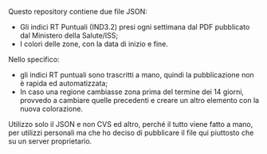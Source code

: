Questo repository contiene due file JSON:
- Gli indici RT Puntuali (IND3.2) presi ogni settimana dal PDF pubblicato dal Ministero della Salute/ISS;
- I colori delle zone, con la data di inizio e fine. 

Nello specifico:
- gli indici RT puntuali sono trascritti a mano, quindi la pubblicazione non è rapida ed automatizzata;
- In caso una regione cambiasse zona prima del termine dei 14 giorni, provvedo a cambiare quelle precedenti e creare un altro elemento con la nuova colorazione. 

Utilizzo solo il JSON e non CVS ed altro, perché il tutto viene fatto a mano, per utilizzi personali ma che ho deciso di pubblicare il file qui piuttosto che su un server proprietario. 
